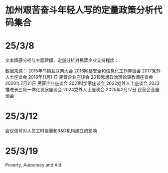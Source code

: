 # 加州艰苦奋斗年轻人写的定量政策分析代码集合

# 25/3/8

文本情感分析与主题建模，定量分析对民营企业支持程度：

数据来源：
2015年乌镇互联网大会
2016网络安全和信息化工作座谈会
2017党外人士座谈会
2018年11月1 日 民营企业座谈会
2019思想政治理论课教师座谈会
2020年7月21日 民营企业座谈会
2021科学家座谈会
2022党外人士座谈会
2023推进长三角一体化发展座谈会
2024党外人士座谈会
2025年2月17日 民营企业座谈会

# 25/3/12

会议信号对人员工时当量和R&D机构建立的影响

# 25/3/19

Poverty, Autocracy and Aid

